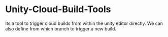 # Unity-Cloud-Build-Tools
Its a tool to trigger cloud builds from within the unity editor directly. We can also define from which branch to trigger a new build.

